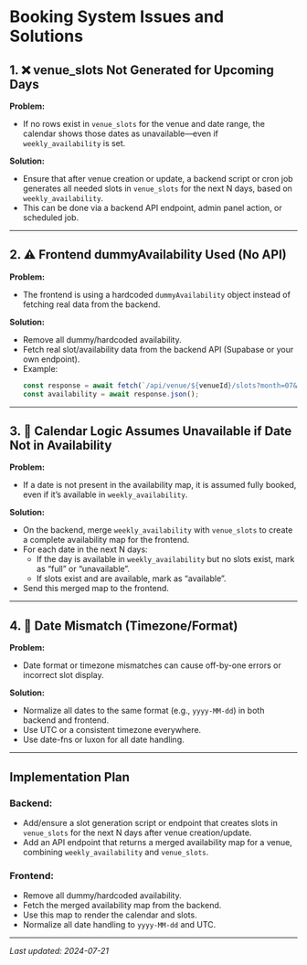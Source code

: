 # Booking System Issues and Solutions

## 1. ❌ venue_slots Not Generated for Upcoming Days
**Problem:**
- If no rows exist in `venue_slots` for the venue and date range, the calendar shows those dates as unavailable—even if `weekly_availability` is set.

**Solution:**
- Ensure that after venue creation or update, a backend script or cron job generates all needed slots in `venue_slots` for the next N days, based on `weekly_availability`.
- This can be done via a backend API endpoint, admin panel action, or scheduled job.

---

## 2. ⚠️ Frontend dummyAvailability Used (No API)
**Problem:**
- The frontend is using a hardcoded `dummyAvailability` object instead of fetching real data from the backend.

**Solution:**
- Remove all dummy/hardcoded availability.
- Fetch real slot/availability data from the backend API (Supabase or your own endpoint).
- Example:
  ```js
  const response = await fetch(`/api/venue/${venueId}/slots?month=07&year=2025`);
  const availability = await response.json();
  ```

---

## 3. 🧠 Calendar Logic Assumes Unavailable if Date Not in Availability
**Problem:**
- If a date is not present in the availability map, it is assumed fully booked, even if it’s available in `weekly_availability`.

**Solution:**
- On the backend, merge `weekly_availability` with `venue_slots` to create a complete availability map for the frontend.
- For each date in the next N days:
  - If the day is available in `weekly_availability` but no slots exist, mark as “full” or “unavailable”.
  - If slots exist and are available, mark as “available”.
- Send this merged map to the frontend.

---

## 4. 📅 Date Mismatch (Timezone/Format)
**Problem:**
- Date format or timezone mismatches can cause off-by-one errors or incorrect slot display.

**Solution:**
- Normalize all dates to the same format (e.g., `yyyy-MM-dd`) in both backend and frontend.
- Use UTC or a consistent timezone everywhere.
- Use date-fns or luxon for all date handling.

---

## Implementation Plan

### Backend:
- Add/ensure a slot generation script or endpoint that creates slots in `venue_slots` for the next N days after venue creation/update.
- Add an API endpoint that returns a merged availability map for a venue, combining `weekly_availability` and `venue_slots`.

### Frontend:
- Remove all dummy/hardcoded availability.
- Fetch the merged availability map from the backend.
- Use this map to render the calendar and slots.
- Normalize all date handling to `yyyy-MM-dd` and UTC.

---

*Last updated: 2024-07-21* 